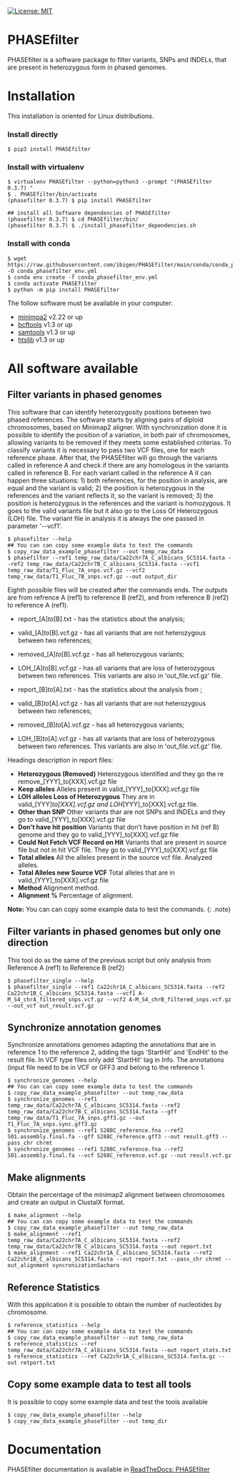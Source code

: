 
[![License: MIT](https://img.shields.io/badge/License-MIT%20-blue.svg)](https://www.mit.edu/~amini/LICENSE.md)

# PHASEfilter
PHASEfilter is a software package to filter variants, SNPs and INDELs, that are present in heterozygous form in phased genomes.

# Installation

This installation is oriented for Linux distributions.

### Install directly

```
$ pip3 install PHASEfilter
```

### Install with virtualenv

```
$ virtualenv PHASEfilter --python=python3 --prompt "(PHASEfilter 0.3.7) "
$ . PHASEfilter/bin/activate
(phasefilter 0.3.7) $ pip install PHASEfilter

## install all Software dependencies of PHASEfilter 
(phasefilter 0.3.7) $ cd PHASEfilter/bin/
(phasefilter 0.3.7) $ ./install_phasefilter_dependencies.sh
```

### Install with conda

```
$ wget https://raw.githubusercontent.com/ibigen/PHASEfilter/main/conda/conda_phasefilter_env.yml -O conda_phasefilter_env.yml
$ conda env create -f conda_phasefilter_env.yml
$ conda activate PHASEfilter
$ python -m pip install PHASEfilter
```


The follow software must be available in your computer:
* [minimpa2](https://github.com/lh3/minimap2) v2.22 or up
* [bcftools](http://www.htslib.org/download/) v1.3 or up
* [samtools](http://www.htslib.org/download/) v1.3 or up
* [htslib](http://www.htslib.org/download/) v1.3 or up


# All software available

## Filter variants in phased genomes

This software that can identify heterozygosity positions between two phased references.
The software starts by aligning pairs of diploid chromosomes, based on Minimap2 aligner. With synchronization done it is possible to identify the position of a variation, in both pair of chromosomes, allowing variants to be removed if they meets some established criterias.
To classify variants it is necessary to pass two VCF files, one for each reference phase. After that, the PHASEfilter will go through the variants called in reference A and check if there are any homologous in the variants called in reference B. For each variant called in the reference A it can happen three situations: 1) both references, for the position in analysis, are equal and the variant is valid; 2) the position is heterozygous in the references and the variant reflects it, so the variant is removed; 3) the position is heterozygous in the references and the variant is homozygous. It goes to the valid variants file but it also go to the Loss Of Heterozygous (LOH) file.
The variant file in analysis it is always the one passed in parameter '--vcf1'.

```
$ phasefilter --help
## You can can copy some example data to test the commands
$ copy_raw_data_example_phasefilter --out temp_raw_data
$ phasefilter --ref1 temp_raw_data/Ca22chr7A_C_albicans_SC5314.fasta --ref2 temp_raw_data/Ca22chr7B_C_albicans_SC5314.fasta --vcf1 temp_raw_data/T1_Fluc_7A_snps.vcf.gz --vcf2 temp_raw_data/T1_Fluc_7B_snps.vcf.gz --out output_dir
```

Eighth possible files will be created after the commands ends. The outputs are from refrence A (ref1) to reference B (ref2), and from reference B (ref2) to reference A (ref1).

-  report_[A]_to_[B].txt - has the statistics about the analysis;
-  valid_[A]_to_[B].vcf.gz - has all variants that are not heterozygous between two references;
-  removed_[A]_to_[B].vcf.gz - has all heterozygous variants;
-  LOH_[A]_to_[B].vcf.gz - has all variants that are loss of heterozygous between two references. This variants are also in 'out_file.vcf.gz' file.

-  report_[B]_to_[A].txt - has the statistics about the analysis from ;
-  valid_[B]_to_[A].vcf.gz - has all variants that are not heterozygous between two references;
-  removed_[B]_to_[A].vcf.gz - has all heterozygous variants;
-  LOH_[B]_to_[A].vcf.gz - has all variants that are loss of heterozygous between two references. This variants are also in 'out_file.vcf.gz' file.

Headings description in report files:

-  **Heterozygous (Removed)**  Heterozygous identified and they go the re remove_[YYY]_to[XXX].vcf.gz file
-  **Keep alleles**   Alleles present in valid_[YYY]_to[XXX].vcf.gz file
-  **LOH alleles Loss of Heterozygous** They are in valid_[YYY]_to[XXX].vcf.gz and LOH_[YYY]_to[XXX].vcf.gz file.
-  **Other than SNP** Other variants thar are not SNPs and INDELs and they go to valid_[YYY]_to[XXX].vcf.gz file
-  **Don't have hit position** Variants that don’t have position in hit (ref B) genome and they go to valid_[YYY]_to[XXX].vcf.gz file
-  **Could Not Fetch VCF Record on Hit**   Variants that are present in source file but not in hit VCF file. They go to valid_[YYY]_to[XXX].vcf.gz file
-  **Total alleles**  All the alleles present in the source vcf file. Analyzed alleles.
-  **Total Alleles new Source VCF**  Total alleles that are in valid_[YYY]_to[XXX].vcf.gz file
-  **Method**   Alignment method.
-  **Alignment %** Percentage of alignment.

**Note:** You can can copy some example data to test the commands.
{: .note}


## Filter variants in phased genomes but only one direction

This tool do as the same of the previous script but only analysis from Reference A (ref1) to Reference B (ref2)

```
$ phasefilter_single --help
$ phasefilter_single --ref1 Ca22chr1A_C_albicans_SC5314.fasta --ref2 Ca22chr1B_C_albicans_SC5314.fasta --vcf1 A-M_S4_chrA_filtered_snps.vcf.gz --vcf2 A-M_S4_chrB_filtered_snps.vcf.gz --out_vcf out_result.vcf.gz
```

## Synchronize annotation genomes

Synchronize annotations genomes adapting the annotations that are in reference 1 to the reference 2, adding the tags 'StartHit' and 'EndHit' to the result file. In VCF type files only add 'StartHit' tag in Info. The annotations (input file need to be in VCF or GFF3 and belong to the reference 1.

```
$ synchronize_genomes --help
## You can can copy some example data to test the commands
$ copy_raw_data_example_phasefilter --out temp_raw_data
$ synchronize_genomes --ref1 temp_raw_data/Ca22chr7A_C_albicans_SC5314.fasta --ref2 temp_raw_data/Ca22chr7B_C_albicans_SC5314.fasta --gff temp_raw_data/T1_Fluc_7A_snps.gff3.gz --out T1_Fluc_7A_snps.sync.gff3.gz
$ synchronize_genomes --ref1 S288C_reference.fna --ref2 S01.assembly.final.fa --gff S288C_reference.gff3 --out result.gff3 --pass_chr chrmt
$ synchronize_genomes --ref1 S288C_reference.fna --ref2 S01.assembly.final.fa --vcf S288C_reference.vcf.gz --out result.vcf.gz
```

## Make alignments

Obtain the percentage of the minimap2 alignment between chromosomes and create an output in ClustalX format.

```
$ make_alignment --help
## You can can copy some example data to test the commands
$ copy_raw_data_example_phasefilter --out temp_raw_data
$ make_alignment --ref1 temp_raw_data/Ca22chr7A_C_albicans_SC5314.fasta --ref2 temp_raw_data/Ca22chr7B_C_albicans_SC5314.fasta --out report.txt
$ make_alignment --ref1 Ca22chr1A_C_albicans_SC5314.fasta --ref2 Ca22chr1B_C_albicans_SC5314.fasta --out report.txt --pass_chr chrmt --out_alignment syncronizationSacharo
```

## Reference Statistics

With this application it is possible to obtain the number of nucleotides by chromosome.

```
$ reference_statistics --help
## You can can copy some example data to test the commands
$ copy_raw_data_example_phasefilter --out temp_raw_data
$ reference_statistics --ref temp_raw_data/Ca22chr7A_C_albicans_SC5314.fasta --out report_stats.txt
$ reference_statistics --ref Ca22chr1A_C_albicans_SC5314.fasta.gz --out retport.txt
```

## Copy some example data to test all tools

It is possible to copy some example data and test the tools available

```
$ copy_raw_data_example_phasefilter --help
$ copy_raw_data_example_phasefilter --out temp_dir
```

# Documentation

PHASEfilter documentation is available in [ReadTheDocs: PHASEfilter](https://phasefilter.readthedocs.io/en/latest/)
